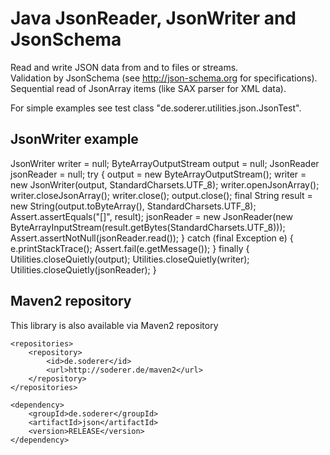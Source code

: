 # Java JsonReader, JsonWriter and JsonSchema

Read and write JSON data from and to files or streams.  
Validation by JsonSchema (see http://json-schema.org for specifications).  
Sequential read of JsonArray items (like SAX parser for XML data).  

For simple examples see test class "de.soderer.utilities.json.JsonTest".  

## JsonWriter example

JsonWriter writer = null;
		ByteArrayOutputStream output = null;
		JsonReader jsonReader = null;
		try {
			output = new ByteArrayOutputStream();
			writer = new JsonWriter(output, StandardCharsets.UTF_8);
			writer.openJsonArray();
			writer.closeJsonArray();
			writer.close();
			output.close();
			final String result = new String(output.toByteArray(), StandardCharsets.UTF_8);
			Assert.assertEquals("[]", result);
			jsonReader = new JsonReader(new ByteArrayInputStream(result.getBytes(StandardCharsets.UTF_8)));
			Assert.assertNotNull(jsonReader.read());
		} catch (final Exception e) {
			e.printStackTrace();
			Assert.fail(e.getMessage());
		} finally {
			Utilities.closeQuietly(output);
			Utilities.closeQuietly(writer);
			Utilities.closeQuietly(jsonReader);
		}
  
## Maven2 repository
This library is also available via Maven2 repository
 
	<repositories>
		<repository>
			<id>de.soderer</id>
			<url>http://soderer.de/maven2</url>
		</repository>
	</repositories>

	<dependency>
		<groupId>de.soderer</groupId>
		<artifactId>json</artifactId>
		<version>RELEASE</version>
	</dependency>
